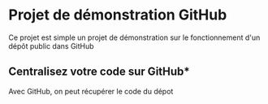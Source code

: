 # Projet de démonstration GitHub
Ce projet est simple un projet de démonstration sur le fonctionnement d'un dépôt public dans GitHub

## Centralisez votre code sur GitHub*
Avec GitHub, on peut récupérer le code du dépot